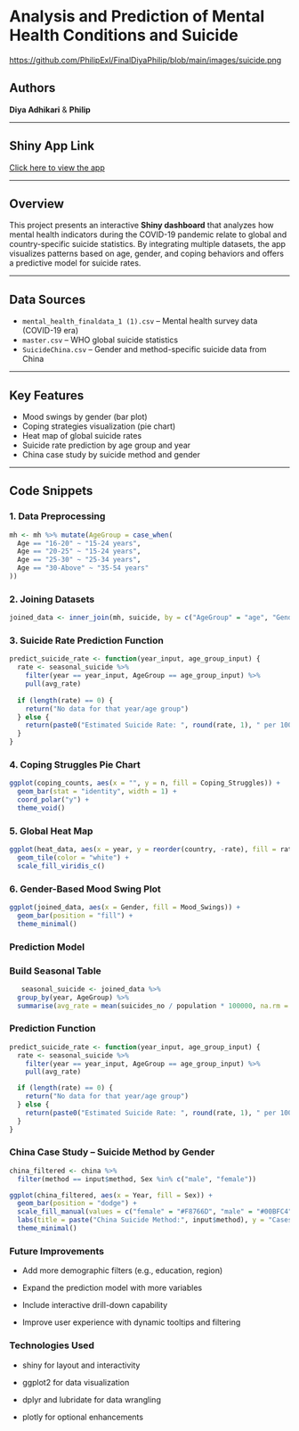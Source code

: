 # Analysis and Prediction of Mental Health Conditions and Suicide
https://github.com/PhilipExl/FinalDiyaPhilip/blob/main/images/suicide.png

## Authors
**Diya Adhikari** & **Philip**

---

##  Shiny App Link
[Click here to view the app](https://diya11.shinyapps.io/finalproject/)

---

## Overview

This project presents an interactive **Shiny dashboard** that analyzes how mental health indicators during the COVID-19 pandemic relate to global and country-specific suicide statistics. By integrating multiple datasets, the app visualizes patterns based on age, gender, and coping behaviors and offers a predictive model for suicide rates.

---

## Data Sources

- `mental_health_finaldata_1 (1).csv` – Mental health survey data (COVID-19 era)
- `master.csv` – WHO global suicide statistics
- `SuicideChina.csv` – Gender and method-specific suicide data from China

---

##  Key Features

- Mood swings by gender (bar plot)
- Coping strategies visualization (pie chart)
- Heat map of global suicide rates
- Suicide rate prediction by age group and year
- China case study by suicide method and gender

---

##  Code Snippets

### 1. Data Preprocessing

```r
mh <- mh %>% mutate(AgeGroup = case_when(
  Age == "16-20" ~ "15-24 years",
  Age == "20-25" ~ "15-24 years",
  Age == "25-30" ~ "25-34 years",
  Age == "30-Above" ~ "35-54 years"
))
```
### 2. Joining Datasets

```r
joined_data <- inner_join(mh, suicide, by = c("AgeGroup" = "age", "Gender" = "sex"))
```

### 3. Suicide Rate Prediction Function

```r
predict_suicide_rate <- function(year_input, age_group_input) {
  rate <- seasonal_suicide %>%
    filter(year == year_input, AgeGroup == age_group_input) %>%
    pull(avg_rate)
 
  if (length(rate) == 0) {
    return("No data for that year/age group")
  } else {
    return(paste0("Estimated Suicide Rate: ", round(rate, 1), " per 100k"))
  }
}
```
### 4. Coping Struggles Pie Chart

```r
ggplot(coping_counts, aes(x = "", y = n, fill = Coping_Struggles)) +
  geom_bar(stat = "identity", width = 1) +
  coord_polar("y") +
  theme_void()

```
### 5. Global Heat Map

```r
ggplot(heat_data, aes(x = year, y = reorder(country, -rate), fill = rate)) +
  geom_tile(color = "white") +
  scale_fill_viridis_c()
```
### 6.  Gender-Based Mood Swing Plot

```r
ggplot(joined_data, aes(x = Gender, fill = Mood_Swings)) +
  geom_bar(position = "fill") +
  theme_minimal()

```
### Prediction Model

   ### Build Seasonal Table
```r
   seasonal_suicide <- joined_data %>%
  group_by(year, AgeGroup) %>%
  summarise(avg_rate = mean(suicides_no / population * 100000, na.rm = TRUE), .groups = "drop")
```
### Prediction Function
```r
predict_suicide_rate <- function(year_input, age_group_input) {
  rate <- seasonal_suicide %>%
    filter(year == year_input, AgeGroup == age_group_input) %>%
    pull(avg_rate)

  if (length(rate) == 0) {
    return("No data for that year/age group")
  } else {
    return(paste0("Estimated Suicide Rate: ", round(rate, 1), " per 100k"))
  }
}

```

### China Case Study – Suicide Method by Gender
```r
china_filtered <- china %>%
  filter(method == input$method, Sex %in% c("male", "female"))

ggplot(china_filtered, aes(x = Year, fill = Sex)) +
  geom_bar(position = "dodge") +
  scale_fill_manual(values = c("female" = "#F8766D", "male" = "#00BFC4")) +
  labs(title = paste("China Suicide Method:", input$method), y = "Cases", fill = "Gender") +
  theme_minimal()
```

### Future Improvements
- Add more demographic filters (e.g., education, region)

- Expand the prediction model with more variables

- Include interactive drill-down capability

- Improve user experience with dynamic tooltips and filtering


### Technologies Used

- shiny for layout and interactivity

- ggplot2 for data visualization

- dplyr and lubridate for data wrangling

- plotly for optional enhancements


